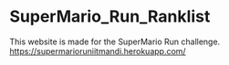 # SuperMario_Run_Ranklist
This website is made for the SuperMario Run challenge. <br>
https://supermarioruniitmandi.herokuapp.com/

